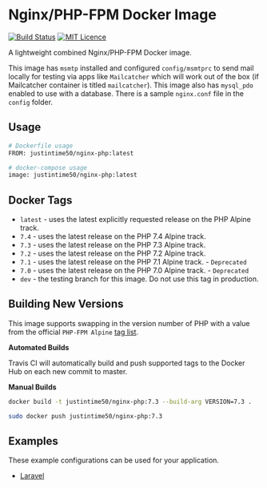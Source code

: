 # Nginx/PHP-FPM Docker Image

[![Build Status](https://travis-ci.org/Justintime50/nginx-php-docker.svg?branch=master)](https://travis-ci.org/Justintime50/nginx-php-docker)
[![MIT Licence](https://badges.frapsoft.com/os/mit/mit.svg?v=103)](https://opensource.org/licenses/mit-license.php)

A lightweight combined Nginx/PHP-FPM Docker image.

This image has `msmtp` installed and configured `config/msmtprc` to send mail locally for testing via apps like `Mailcatcher` which will work out of the box (if Mailcatcher container is titled `mailcatcher`).  This image also has `mysql_pdo` enabled to use with a database. There is a sample `nginx.conf` file in the `config` folder.

## Usage

```bash
# Dockerfile usage
FROM: justintime50/nginx-php:latest

# docker-compose usage
image: justintime50/nginx-php:latest
```

## Docker Tags

- `latest` - uses the latest explicitly requested release on the PHP Alpine track.
- `7.4` - uses the latest release on the PHP 7.4 Alpine track.
- `7.3` - uses the latest release on the PHP 7.3 Alpine track.
- `7.2` - uses the latest release on the PHP 7.2 Alpine track.
- `7.1` - uses the latest release on the PHP 7.1 Alpine track. - `Deprecated`
- `7.0` - uses the latest release on the PHP 7.0 Alpine track. - `Deprecated`
- `dev` - the testing branch for this image. Do not use this tag in production.

## Building New Versions
This image supports swapping in the version number of PHP with a value from the official `PHP-FPM Alpine` [tag list](https://hub.docker.com/_/php).

**Automated Builds**

Travis CI will automatically build and push supported tags to the Docker Hub on each new commit to master.

**Manual Builds**

```bash
docker build -t justintime50/nginx-php:7.3 --build-arg VERSION=7.3 .

sudo docker push justintime50/nginx-php:7.3
```

## Examples
These example configurations can be used for your application.

- [Laravel](/examples/laravel)
